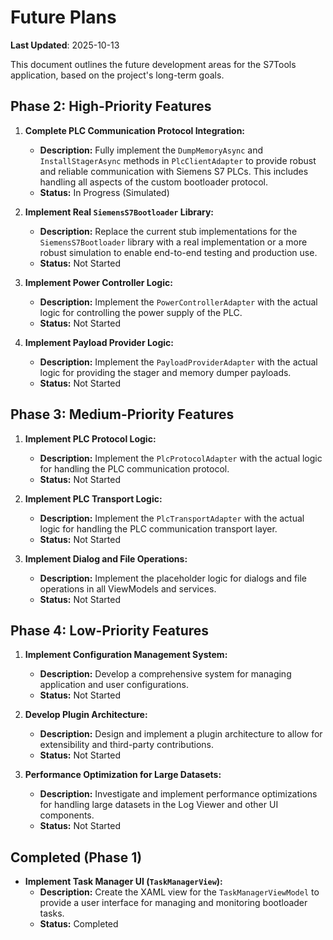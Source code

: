 # Future Plans

**Last Updated**: 2025-10-13

This document outlines the future development areas for the S7Tools application, based on the project's long-term goals.

## Phase 2: High-Priority Features

1.  **Complete PLC Communication Protocol Integration:**
    -   **Description:** Fully implement the `DumpMemoryAsync` and `InstallStagerAsync` methods in `PlcClientAdapter` to provide robust and reliable communication with Siemens S7 PLCs. This includes handling all aspects of the custom bootloader protocol.
    -   **Status:** In Progress (Simulated)

2.  **Implement Real `SiemensS7Bootloader` Library:**
    -   **Description:** Replace the current stub implementations for the `SiemensS7Bootloader` library with a real implementation or a more robust simulation to enable end-to-end testing and production use.
    -   **Status:** Not Started

3.  **Implement Power Controller Logic:**
    -   **Description:** Implement the `PowerControllerAdapter` with the actual logic for controlling the power supply of the PLC.
    -   **Status:** Not Started

4.  **Implement Payload Provider Logic:**
    -   **Description:** Implement the `PayloadProviderAdapter` with the actual logic for providing the stager and memory dumper payloads.
    -   **Status:** Not Started

## Phase 3: Medium-Priority Features

1.  **Implement PLC Protocol Logic:**
    -   **Description:** Implement the `PlcProtocolAdapter` with the actual logic for handling the PLC communication protocol.
    -   **Status:** Not Started

2.  **Implement PLC Transport Logic:**
    -   **Description:** Implement the `PlcTransportAdapter` with the actual logic for handling the PLC communication transport layer.
    -   **Status:** Not Started

3.  **Implement Dialog and File Operations:**
    -   **Description:** Implement the placeholder logic for dialogs and file operations in all ViewModels and services.
    -   **Status:** Not Started

## Phase 4: Low-Priority Features

1.  **Implement Configuration Management System:**
    -   **Description:** Develop a comprehensive system for managing application and user configurations.
    -   **Status:** Not Started

2.  **Develop Plugin Architecture:**
    -   **Description:** Design and implement a plugin architecture to allow for extensibility and third-party contributions.
    -   **Status:** Not Started

3.  **Performance Optimization for Large Datasets:**
    -   **Description:** Investigate and implement performance optimizations for handling large datasets in the Log Viewer and other UI components.
    -   **Status:** Not Started

## Completed (Phase 1)

- **Implement Task Manager UI (`TaskManagerView`):**
  - **Description:** Create the XAML view for the `TaskManagerViewModel` to provide a user interface for managing and monitoring bootloader tasks.
  - **Status:** Completed